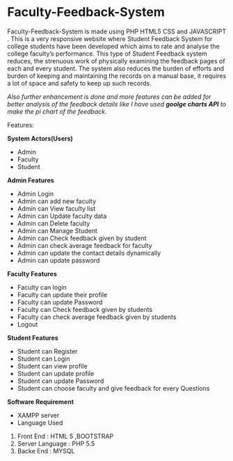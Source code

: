 # Faculty-Feedback-System
Faculty-Feedback-System is made using PHP HTML5 CSS and JAVASCRIPT . This is a very responsive website where Student Feedback System for college students have been developed which aims to rate and  analyse the college faculty’s performance.  This type of Student Feedback system reduces, the strenuous work of physically examining  the feedback pages of each and every student.  The system also reduces the burden of efforts and burden of keeping and maintaining the  records on a manual base, it requires a lot of space and safety to keep up such records.

*Also further enhancement is done and more features can be added for better analysis of the feedback details like I have used **goolge charts API** to make the pi chart of the feedback.*

Features: 

**System Actors(Users)**

*  Admin  
*  Faculty  
*  Student 


**Admin Features**

*  Admin Login 
*  Admin can add new faculty
*  Admin can View faculty list 
*  Admin can Update faculty data
*  Admin can Delete faculty 
*  Admin can Manage Student 
*  Admin can Check feedback given by student 
*  Admin can check average feedback for faculty 
*  Admin can update the contact details dynamically 
*  Admin can update password 

**Faculty Features**

* Faculty can login 
*  Faculty can update their profile 
*  Faculty can update Password 
*  Faculty can Check feedback given by students 
*  Faculty can check average feedback given by students 
*  Logout 

**Student Features**

*  Student can Register 
*  Student can Login 
*  Student can view profile 
*  Student can update profile 
*  Student can update Password 
*  Student can choose faculty and give feedback for every Questions 

**Software Requirement**

*  XAMPP server 
*  Language Used 
1.  Front End : HTML 5 ,BOOTSTRAP 
2.  Server Language : PHP 5.5 
3.  Backe End : MYSQL
